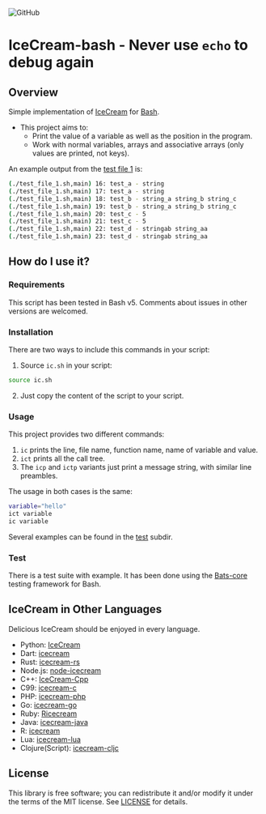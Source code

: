 <!--
 Copyright (c) 2021 Jesús Lázaro
 
 This software is released under the MIT License.
 https://opensource.org/licenses/MIT
-->
![GitHub](https://img.shields.io/github/license/jtplaarj/IceCream-Bash)

# IceCream-bash - Never use `echo` to debug again

## Overview

Simple implementation of [IceCream](https://github.com/gruns/icecream) for [Bash](https://www.gnu.org/software/bash/).

* This project aims to:
  * Print the value of a variable as well as the position in the program.
  * Work with normal variables, arrays and associative arrays (only values are printed, not keys).

An example output from the [test file 1](test/test_file_1.sh) is:

```bash
(./test_file_1.sh,main) 16: test_a - string
(./test_file_1.sh,main) 17: test_a - string
(./test_file_1.sh,main) 18: test_b - string_a string_b string_c
(./test_file_1.sh,main) 19: test_b - string_a string_b string_c
(./test_file_1.sh,main) 20: test_c - 5
(./test_file_1.sh,main) 21: test_c - 5
(./test_file_1.sh,main) 22: test_d - stringab string_aa
(./test_file_1.sh,main) 23: test_d - stringab string_aa
```

## How do I use it?

### Requirements

This script has been tested in Bash v5. Comments about issues in other versions are welcomed.

### Installation

There are two ways to include this commands in your script:

1. Source `ic.sh` in your script:

```bash
source ic.sh
```

2. Just copy the content of the script to your script.

### Usage

This project provides two different commands:

1. `ic` prints the line, file name, function name, name of variable and value.
2. `ict` prints all the call tree.
3. The `icp` and `ictp` variants just print a message string, with similar line preambles.

The usage in both cases is the same:

```bash
variable="hello"
ict variable
ic variable
```

Several examples can be found in the [test](test/) subdir.

### Test

There is a test suite with example. It has been done using the [Bats-core](https://github.com/bats-core/bats-core) testing framework for Bash.

## IceCream in Other Languages

Delicious IceCream should be enjoyed in every language.

* Python: [IceCream](https://github.com/gruns/icecream)
* Dart: [icecream](https://github.com/HallerPatrick/icecream)
* Rust: [icecream-rs](https://github.com/ericchang00/icecream-rs)
* Node.js: [node-icecream](https://github.com/jmerle/node-icecream)
* C++: [IceCream-Cpp](https://github.com/renatoGarcia/icecream-cpp)
* C99: [icecream-c](https://github.com/chunqian/icecream-c)
* PHP: [icecream-php](https://github.com/ntzm/icecream-php)
* Go: [icecream-go](https://github.com/WAY29/icecream-go)
* Ruby: [Ricecream](https://github.com/nodai2hITC/ricecream)
* Java: [icecream-java](https://github.com/Akshay-Thakare/icecream-java)
* R: [icecream](https://github.com/lewinfox/icecream)
* Lua: [icecream-lua](https://github.com/wlingze/icecream-lua)
* Clojure(Script): [icecream-cljc](https://github.com/Eigenbahn/icecream-cljc)

## License

This library is free software; you can redistribute it and/or modify it under
the terms of the MIT license. See [LICENSE](LICENSE) for details.
